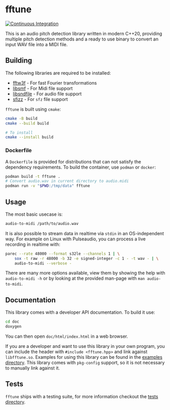 # fftune

[![Continuous Integration](https://github.com/fftune/fftune/actions/workflows/ci.yml/badge.svg)](https://github.com/fftune/fftune/actions/workflows/ci.yml)

This is an audio pitch detection library written in modern C++20, providing multiple pitch detection methods and a ready to use binary to convert an input WAV file into a MIDI file.

## Building

The following libraries are required to be installed:
- [fftw3f](https://www.fftw.org/) - For fast Fourier transformations
- [libsmf](http://libsmf.sourceforge.net/) - For Midi file support
- [libsndfile](https://github.com/libsndfile/libsndfile) - For audio file support
- [sfizz](https://github.com/sfztools/sfizz) - For `sfz` file support

`fftune` is built using `cmake`:

```bash
cmake -B build
cmake --build build

# To install
cmake --install build
```

### Dockerfile

A `Dockerfile` is provided for distributions that can not satisfy the dependency requirements.
To build the container, use `podman` or `docker`:

```bash
podman build -t fftune .
# Convert audio.wav in current directory to audio.midi
podman run -v "$PWD:/tmp/data" fftune
```

## Usage

The most basic usecase is:

```bash
audio-to-midi /path/to/audio.wav
```

It is also possible to stream data in realtime via `stdin` in an OS-independent way.
For example on Linux with Pulseaudio, you can process a live recording in realtime with:
```bash
parec --rate 48000 --format s32le --channels 1 | \
	sox -t raw -r 48000 -b 32 -e signed-integer -c 1 - -t wav - | \
	audio-to-midi --verbose -
```

There are many more options available, view them by showing the help with `audio-to-midi -h` or by looking at the provided man-page with `man audio-to-midi`.

## Documentation

This library comes with a developer API documentation. To build it use:

```bash
cd doc
doxygen
```

You can then open `doc/html/index.html` in a web browser.

If you are a developer and want to use this library in your own program, you can include the header with `#include <fftune.hpp>` and link against `libfftune.so`. Examples for using this library can be found in the [examples directory](examples/).
This library comes with `pkg-config` support, so it is not necessary to manually link against it.

## Tests

`fftune` ships with a testing suite, for more information checkout the [tests directory](tests/).
